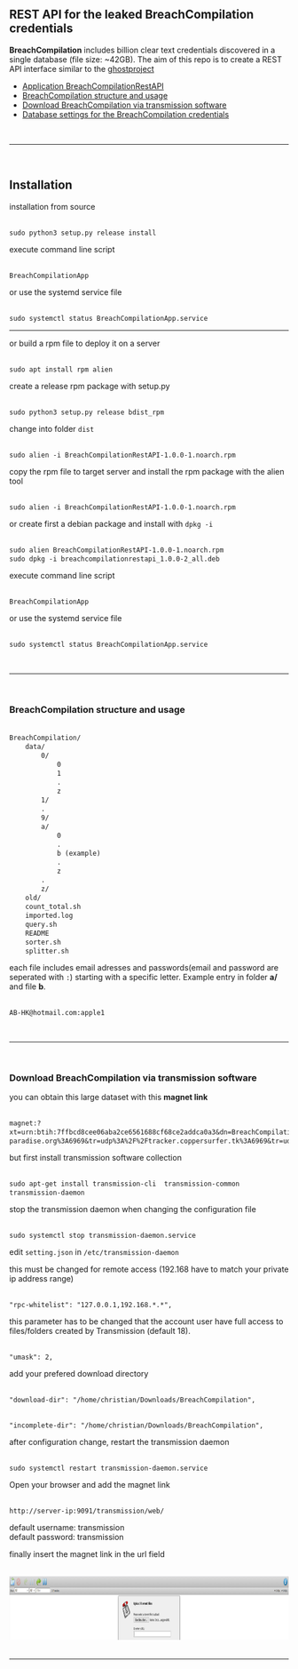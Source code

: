 ## REST API for the leaked BreachCompilation credentials

**BreachCompilation** includes billion clear text credentials discovered in a single database
(file size: ~42GB). The aim of this repo is to create a REST API interface similar to the [ghostproject](https://ghostproject.fr/)<br>

- [Application BreachCompilationRestAPI](https://github.com/bierschi/BreachCompilationRestAPI#installation)
- [BreachCompilation structure and usage](https://github.com/bierschi/BreachCompilationRestAPI#breachcompilation-structure-and-usage)
- [Download BreachCompilation via transmission software](https://github.com/bierschi/BreachCompilationRestAPI#download-breachcompilation-via-transmission-software)
- [Database settings for the BreachCompilation credentials](https://github.com/bierschi/BreachCompilationRestAPI#database-settings-for-the-breachcompilation-credentials)

<br>
<hr>
<br>

## Installation
installation from source

<pre><code>
sudo python3 setup.py release install
</code></pre>

execute command line script
<pre><code>
BreachCompilationApp
</code></pre>

or use the systemd service file
<pre><code>
sudo systemctl status BreachCompilationApp.service
</code></pre>

<hr>

or build a rpm file to deploy it on a server
<pre><code>
sudo apt install rpm alien
</code></pre>

create a release rpm package with setup.py
<pre><code>
sudo python3 setup.py release bdist_rpm
</code></pre>

change into folder `dist`
<pre><code>
sudo alien -i BreachCompilationRestAPI-1.0.0-1.noarch.rpm
</code></pre>

copy the rpm file to target server and install the rpm package with the alien tool  
<pre><code>
sudo alien -i BreachCompilationRestAPI-1.0.0-1.noarch.rpm
</code></pre>

or create first a debian package and install with `dpkg -i`
<pre><code>
sudo alien BreachCompilationRestAPI-1.0.0-1.noarch.rpm
sudo dpkg -i breachcompilationrestapi_1.0.0-2_all.deb
</code></pre>

execute command line script
<pre><code>
BreachCompilationApp
</code></pre>

or use the systemd service file
<pre><code>
sudo systemctl status BreachCompilationApp.service
</code></pre>

<br>
<hr>
<br>

### BreachCompilation structure and usage
<pre><code>
BreachCompilation/
    data/
        0/
            0
            1
            .
            z
        1/
        .
        9/
        a/
            0
            .
            b (example)
            .
            z
        .
        z/
    old/
    count_total.sh
    imported.log
    query.sh
    README
    sorter.sh
    splitter.sh
</code></pre>

each file includes email adresses and passwords(email and password are seperated with `:`) starting with a specific letter. Example entry in folder
**a/** and file **b**. 
<pre><code>
AB-HK@hotmail.com:apple1
</code></pre>

<br>
<hr>
<br>

### Download BreachCompilation via transmission software

you can obtain this large dataset with this **magnet link**
<pre><code>
magnet:?xt=urn:btih:7ffbcd8cee06aba2ce6561688cf68ce2addca0a3&dn=BreachCompilation&tr=udp%3A%2F%2Ftracker.openbittorrent.com%3A80&tr=udp%3A%2F%2Ftracker.leechers-paradise.org%3A6969&tr=udp%3A%2F%2Ftracker.coppersurfer.tk%3A6969&tr=udp%3A%2F%2Fglotorrents.pw%3A6969&tr=udp%3A%2F%2Ftracker.opentrackr.org%3A1337
</code></pre>

but first install transmission software collection
<pre><code>
sudo apt-get install transmission-cli  transmission-common transmission-daemon
</code></pre>

stop the transmission daemon when changing the configuration file
<pre><code>
sudo systemctl stop transmission-daemon.service
</code></pre>

edit `setting.json` in `/etc/transmission-daemon`

this must be changed for remote access (192.168 have to match your private ip address range)

<pre><code>
"rpc-whitelist": "127.0.0.1,192.168.*.*",
</code></pre>

this parameter has to be changed that the account user have full access to files/folders created by Transmission (default 18).
<pre><code>
"umask": 2,
</code></pre>

add your prefered download directory
<pre><code>
"download-dir": "/home/christian/Downloads/BreachCompilation",
</code></pre>

<pre><code>
"incomplete-dir": "/home/christian/Downloads/BreachCompilation",
</code></pre>

after configuration change, restart the transmission daemon
<pre><code>
sudo systemctl restart transmission-daemon.service
</code></pre>


Open your browser and add the magnet link

<pre><code>
http://server-ip:9091/transmission/web/
</code></pre>

default username: transmission <br>
default password: transmission

finally insert the magnet link in the url field
<div align="left">
  <br>
  <img src="res/transmission_enter_magnet_url.png" alt="example" width="900" height="115">
</div>

<br>
<hr>
<br>




